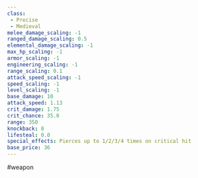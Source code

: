 ```yaml
---
class: 
 - Precise
 - Medieval
melee_damage_scaling: -1
ranged_damage_scaling: 0.5
elemental_damage_scaling: -1
max_hp_scaling: -1
armor_scaling: -1
engineering_scaling: -1
range_scaling: 0.1
attack_speed_scaling: -1
speed_scaling: -1
level_scaling: -1
base_damage: 10
attack_speed: 1.13
crit_damage: 1.75
crit_chance: 35.0
range: 350
knockback: 8
lifesteal: 0.0
special_effects: Pierces up to 1/2/3/4 times on critical hit
base_price: 36
---
```

#weapon